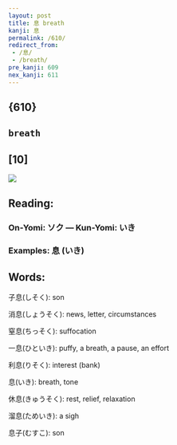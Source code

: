 ```yaml
---
layout: post
title: 息 breath
kanji: 息
permalink: /610/
redirect_from:
 - /息/
 - /breath/
pre_kanji: 609
nex_kanji: 611
---
```


## {610}

## `breath`

## [10]

<div class="stroke"><img src="E681AF.png" /></div>

## Reading:

### On-Yomi: ソク &mdash; Kun-Yomi: いき

### Examples: 息 (いき)

## Words:

子息(しそく): son

消息(しょうそく): news, letter, circumstances

窒息(ちっそく): suffocation

一息(ひといき): puffy, a breath, a pause, an effort

利息(りそく): interest (bank)

息(いき): breath, tone

休息(きゅうそく): rest, relief, relaxation

溜息(ためいき): a sigh

息子(むすこ): son
